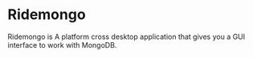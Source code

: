 Ridemongo
=========

Ridemongo is A platform cross  desktop application  that gives you a GUI interface to work with MongoDB.
